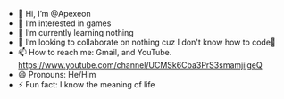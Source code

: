- 👋 Hi, I’m @Apexeon
- 👀 I’m interested in games
- 🌱 I’m currently learning nothing
- 💞️ I’m looking to collaborate on nothing cuz I don't know how to code🤷
- 📫 How to reach me: Gmail, and YouTube. https://www.youtube.com/channel/UCMSk6Cba3PrS3smamjiigeQ
- 😄 Pronouns: He/Him
- ⚡ Fun fact: I know the meaning of life

